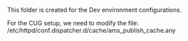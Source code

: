This folder is created for the Dev environment configurations.

For the CUG setup, we need to modify the file: /etc/httpd/conf.dispatcher.d/cache/ams_publish_cache.any